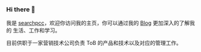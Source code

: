 ### Hi there 👋

<!--
**searchpcc/searchpcc** is a ✨ _special_ ✨ repository because its `README.md` (this file) appears on your GitHub profile.

Here are some ideas to get you started:

- 🔭 I’m currently working on ...
- 🌱 I’m currently learning ...
- 👯 I’m looking to collaborate on ...
- 🤔 I’m looking for help with ...
- 💬 Ask me about ...
- 📫 How to reach me: ...
- 😄 Pronouns: ...
- ⚡ Fun fact: ...
-->

我是 [searchpcc](https://searchpcc.com)，欢迎你访问我的主页，你可以通过我的 [Blog](https://searchpcc.com) 更加深入的了解我的 生活、工作和学习。

目前供职于一家营销技术公司负责 ToB 的产品和技术以及对应的管理工作。